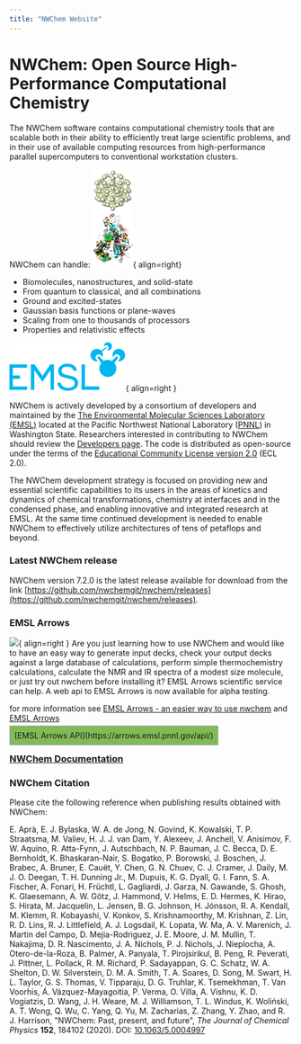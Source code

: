 ```yaml
---
title: "NWChem Website"
---
```



# NWChem: Open Source High-Performance Computational Chemistry

The NWChem  software contains 
computational chemistry tools that are scalable both in their
ability to efficiently treat large scientific  problems,
 and in their use of available computing resources
from high-performance parallel supercomputers to conventional
workstation clusters.

NWChem can handle:
![](mol1andmol2.webp){ align=right}

  * Biomolecules, nanostructures, and solid-state
  * From quantum to classical, and all combinations
  * Ground and excited-states
  * Gaussian basis functions or plane-waves
  * Scaling from one to thousands of processors
  * Properties and relativistic effects

![](EMSL_light_60pct.svg){ align=right }

NWChem is actively developed by a consortium of developers and
maintained by the [The Environmental Molecular Sciences Laboratory (EMSL)](https://www.emsl.pnnl.gov) located at the Pacific
Northwest National Laboratory ([PNNL](https://www.pnl.gov)) in Washington
State. Researchers interested in contributing to NWChem should review
the [Developers page](Developer). The
code is distributed as open-source under the terms of the [Educational
Community License
version 2.0](https://opensource.org/licenses/ecl2.php) (ECL 2.0).

The NWChem development strategy is focused on providing new and
essential scientific capabilities to its users in the areas of kinetics
and dynamics of chemical transformations, chemistry at interfaces and in
the condensed phase, and enabling innovative and integrated research at
EMSL. At the same time continued development is needed to enable NWChem
to effectively utilize architectures of tens of petaflops and beyond.

### Latest NWChem release

NWChem version 7.2.0 is the latest release available for download from the link [https://github.com/nwchemgit/nwchem/releases](https://github.com/nwchemgit/nwchem/releases).

### EMSL Arrows

![](myarrowmovie.webp){ align=right }
Are you just
learning how to use NWChem and would like to have an easy way to generate input
decks, check your output decks against a large database of calculations,
perform simple thermochemistry calculations, calculate the NMR and IR
spectra of a modest size molecule, or just try out nwchem before
installing it? EMSL Arrows scientific service can help. A web api to
EMSL Arrows is now available for alpha testing.

for more information see
[EMSL Arrows - an easier way to use nwchem](Current_events#emsl-arrows-an-easier-way-to-use-nwchem) and [EMSL Arrows](EMSL_Arrows)

<span style="background: #82BA57; border: solid 1px #a9a9a9; padding: 8px">
[EMSL Arrows API](https://arrows.emsl.pnnl.gov/api/) </span>

### [NWChem Documentation](Home)

### NWChem Citation

Please cite the following reference when publishing results obtained
with NWChem:

E. Aprà, E. J. Bylaska, W. A. de Jong, N. Govind, K. Kowalski, T. P. Straatsma, M. Valiev, H. J. J. van Dam, Y. Alexeev, J. Anchell, V. Anisimov, F. W. Aquino, R. Atta-Fynn, J. Autschbach, N. P. Bauman, J. C. Becca, D. E. Bernholdt, K. Bhaskaran-Nair, S. Bogatko, P. Borowski, J. Boschen, J. Brabec, A. Bruner, E. Cauët, Y. Chen, G. N. Chuev, C. J. Cramer, J. Daily, M. J. O. Deegan, T. H. Dunning Jr., M. Dupuis, K. G. Dyall, G. I. Fann, S. A. Fischer, A. Fonari, H. Früchtl, L. Gagliardi, J. Garza, N. Gawande, S. Ghosh, K. Glaesemann, A. W. Götz, J. Hammond, V. Helms, E. D. Hermes, K. Hirao, S. Hirata, M. Jacquelin, L. Jensen, B. G. Johnson, H. Jónsson, R. A. Kendall, M. Klemm, R. Kobayashi, V. Konkov, S. Krishnamoorthy, M. Krishnan, Z. Lin, R. D. Lins, R. J. Littlefield, A. J. Logsdail, K. Lopata, W. Ma, A. V. Marenich, J. Martin del Campo, D. Mejia-Rodriguez, J. E. Moore, J. M. Mullin, T. Nakajima, D. R. Nascimento, J. A. Nichols, P. J. Nichols, J. Nieplocha, A. Otero-de-la-Roza, B. Palmer, A. Panyala, T. Pirojsirikul, B. Peng, R. Peverati, J. Pittner, L. Pollack, R. M. Richard, P. Sadayappan, G. C. Schatz, W. A. Shelton, D. W. Silverstein, D. M. A. Smith, T. A. Soares, D. Song, M. Swart, H. L. Taylor, G. S. Thomas, V. Tipparaju, D. G. Truhlar, K. Tsemekhman, T. Van Voorhis, Á. Vázquez-Mayagoitia, P. Verma, O. Villa, A. Vishnu, K. D. Vogiatzis, D. Wang, J. H. Weare, M. J. Williamson, T. L. Windus, K. Woliński, A. T. Wong, Q. Wu, C. Yang, Q. Yu, M. Zacharias, Z. Zhang, Y. Zhao, and R. J. Harrison,
"NWChem: Past, present, and future", *The Journal of Chemical Physics* **152**, 184102 (2020).
DOI: [10.1063/5.0004997](http://dx.doi.org/10.1063/5.0004997)  



